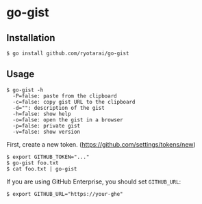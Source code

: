 # go-gist
## Installation
```
$ go install github.com/ryotarai/go-gist
```

## Usage
```
$ go-gist -h
  -P=false: paste from the clipboard
  -c=false: copy gist URL to the clipboard
  -d="": description of the gist
  -h=false: show help
  -o=false: open the gist in a browser
  -p=false: private gist
  -v=false: show version
```

First, create a new token. (https://github.com/settings/tokens/new)

```
$ export GITHUB_TOKEN="..."
$ go-gist foo.txt
$ cat foo.txt | go-gist
```

If you are using GitHub Enterprise, you should set `GITHUB_URL`:

```
$ export GITHUB_URL="https://your-ghe"
```

